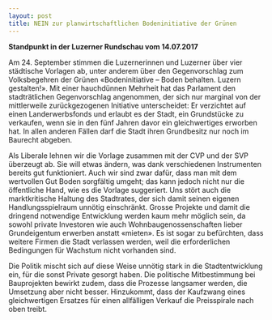 ```yaml
---
layout: post
title: NEIN zur planwirtschaftlichen Bodeninitiative der Grünen
---
```


**Standpunkt in der Luzerner Rundschau vom 14.07.2017**

Am 24. September stimmen die Luzernerinnen und Luzerner über vier städtische Vorlagen ab, unter anderem über den Gegenvorschlag zum Volksbegehren der Grünen «Bodeninitiative – Boden behalten. Luzern gestalten!». Mit einer hauchdünnen Mehrheit hat das Parlament den stadträtlichen Gegenvorschlag angenommen, der sich nur marginal von der mittlerweile zurückgezogenen Initiative unterscheidet: Er verzichtet auf einen Landerwerbsfonds und erlaubt es der Stadt, ein Grundstücke zu verkaufen, wenn sie in den fünf Jahren davor ein gleichwertiges erworben hat. In allen anderen Fällen darf die Stadt ihren Grundbesitz nur noch im Baurecht abgeben.

Als Liberale lehnen wir die Vorlage zusammen mit der CVP und der SVP überzeugt ab. Sie will etwas ändern, was dank verschiedenen Instrumenten bereits gut funktioniert. Auch wir sind zwar dafür, dass man mit dem wertvollen Gut Boden sorgfältig umgeht; das kann jedoch nicht nur die öffentliche Hand, wie es die Vorlage suggeriert. Uns stört auch die marktkritische Haltung des Stadtrates, der sich damit seinen eigenen Handlungsspielraum unnötig einschränkt. Grosse Projekte und damit die dringend notwendige Entwicklung werden kaum mehr möglich sein, da sowohl private Investoren wie auch Wohnbaugenossenschaften lieber Grundeigentum erwerben anstatt «mieten». Es ist sogar zu befürchten, dass weitere Firmen die Stadt verlassen werden, weil die erforderlichen Bedingungen für Wachstum nicht vorhanden sind.

Die Politik mischt sich auf diese Weise unnötig stark in die Stadtentwicklung ein, für die sonst Private gesorgt haben. Die politische Mitbestimmung bei Bauprojekten bewirkt zudem, dass die Prozesse langsamer werden, die Umsetzung aber nicht besser. Hinzukommt, dass der Kaufzwang eines gleichwertigen Ersatzes für einen allfälligen Verkauf die Preisspirale nach oben treibt.